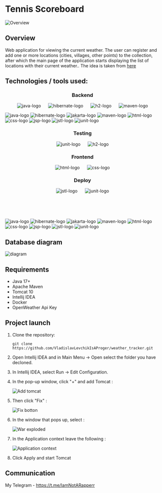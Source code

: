 # Tennis Scoreboard

![Overview](image-1.png)
## Overview
Web application for viewing the current weather. The user can register and add one or more locations (cities, villages, other points) to the collection, after which the main page of the application starts displaying the list of locations with their current weather.. The idea is taken from [here](https://zhukovsd.github.io/java-backend-learning-course/Projects/WeatherViewer/)

## Technologies / tools used:

<h3 align="center">Backend</h3>

<div style="text-align: center;">
    <img src="https://github.com/VladislavLevchikIsAProger/tennis_scoreboard/assets/153897612/bc1ab298-7a78-42ec-8813-05b38668310e" alt="java-logo" style="display: inline-block; margin: 0 10px;">
    <img src="https://github.com/VladislavLevchikIsAProger/tennis_scoreboard/assets/153897612/071df0a5-79ef-4435-9c98-5a9b2383d420" alt="hibernate-logo" style="display: inline-block; margin: 0 10px;">
    <img src="https://github.com/VladislavLevchikIsAProger/tennis_scoreboard/assets/153897612/0d339161-2abb-419e-9918-e6347b7c686e" alt="h2-logo" style="display: inline-block; margin: 0 10px;">
    <img src="https://github.com/VladislavLevchikIsAProger/tennis_scoreboard/assets/153897612/159c5f30-83db-49a2-906a-fc92a071eeff" alt="maven-logo" style="display: inline-block; margin: 0 10px;">
</div>

![java-logo](https://github.com/VladislavLevchikIsAProger/tennis_scoreboard/assets/153897612/bc1ab298-7a78-42ec-8813-05b38668310e)
![hibernate-logo](https://github.com/VladislavLevchikIsAProger/tennis_scoreboard/assets/153897612/071df0a5-79ef-4435-9c98-5a9b2383d420)
![jakarta-logo](https://github.com/VladislavLevchikIsAProger/tennis_scoreboard/assets/153897612/0d339161-2abb-419e-9918-e6347b7c686e)
![maven-logo](https://github.com/VladislavLevchikIsAProger/tennis_scoreboard/assets/153897612/159c5f30-83db-49a2-906a-fc92a071eeff)
![html-logo](https://github.com/VladislavLevchikIsAProger/tennis_scoreboard/assets/153897612/cf73900e-a565-405d-b7dd-cc05f9429c2f)
![css-logo](https://github.com/VladislavLevchikIsAProger/tennis_scoreboard/assets/153897612/d7d9ecf6-1cfb-4fe1-ba32-dd43d59921a8)
![jsp-logo](https://github.com/VladislavLevchikIsAProger/tennis_scoreboard/assets/153897612/dc929923-33e6-4d73-a4c0-6eb3638b6ab5)
![jstl-logo](https://github.com/VladislavLevchikIsAProger/tennis_scoreboard/assets/153897612/782f3a65-deb3-4fd2-9021-e8dfbb387cad)
![junit-logo](https://github.com/VladislavLevchikIsAProger/tennis_scoreboard/assets/153897612/a1a05826-fecb-4b7a-827c-946ffc72da32)

<h3 align="center">Testing</h3>

<div style="text-align: center;">
    <img src="https://github.com/VladislavLevchikIsAProger/tennis_scoreboard/assets/153897612/a1a05826-fecb-4b7a-827c-946ffc72da32" alt="junit-logo" style="display: inline-block; margin: 0 10px;">
    <img src="https://github.com/VladislavLevchikIsAProger/tennis_scoreboard/assets/153897612/3e65f8a8-a9a7-44bc-85c8-42d173338c74" alt="h2-logo" style="display: inline-block; margin: 0 10px;">
</div>

<h3 align="center">Frontend</h3>
<div style="text-align: center;">
    <img src="https://github.com/VladislavLevchikIsAProger/tennis_scoreboard/assets/153897612/cf73900e-a565-405d-b7dd-cc05f9429c2f" alt="html-logo" style="display: inline-block; margin: 0 10px;">
    <img src="https://github.com/VladislavLevchikIsAProger/tennis_scoreboard/assets/153897612/d7d9ecf6-1cfb-4fe1-ba32-dd43d59921a8" alt="css-logo" style="display: inline-block; margin: 0 10px;">
</div>


<h3 align="center">Deploy</h3>

<div style="text-align: center;">
    <img src="https://github.com/VladislavLevchikIsAProger/tennis_scoreboard/assets/153897612/782f3a65-deb3-4fd2-9021-e8dfbb387cad" alt="jstl-logo" style="display: inline-block; margin: 0 10px;">
    <img src="https://github.com/VladislavLevchikIsAProger/tennis_scoreboard/assets/153897612/a1a05826-fecb-4b7a-827c-946ffc72da32" alt="junit-logo" style="display: inline-block; margin: 0 10px;">
</div>
<br>
<br>
<br>
<br>

![java-logo](https://github.com/VladislavLevchikIsAProger/tennis_scoreboard/assets/153897612/bc1ab298-7a78-42ec-8813-05b38668310e)
![hibernate-logo](https://github.com/VladislavLevchikIsAProger/tennis_scoreboard/assets/153897612/071df0a5-79ef-4435-9c98-5a9b2383d420)
![jakarta-logo](https://github.com/VladislavLevchikIsAProger/tennis_scoreboard/assets/153897612/0d339161-2abb-419e-9918-e6347b7c686e)
![maven-logo](https://github.com/VladislavLevchikIsAProger/tennis_scoreboard/assets/153897612/159c5f30-83db-49a2-906a-fc92a071eeff)
![html-logo](https://github.com/VladislavLevchikIsAProger/tennis_scoreboard/assets/153897612/cf73900e-a565-405d-b7dd-cc05f9429c2f)
![css-logo](https://github.com/VladislavLevchikIsAProger/tennis_scoreboard/assets/153897612/d7d9ecf6-1cfb-4fe1-ba32-dd43d59921a8)
![jsp-logo](https://github.com/VladislavLevchikIsAProger/tennis_scoreboard/assets/153897612/dc929923-33e6-4d73-a4c0-6eb3638b6ab5)
![jstl-logo](https://github.com/VladislavLevchikIsAProger/tennis_scoreboard/assets/153897612/782f3a65-deb3-4fd2-9021-e8dfbb387cad)
![junit-logo](https://github.com/VladislavLevchikIsAProger/tennis_scoreboard/assets/153897612/a1a05826-fecb-4b7a-827c-946ffc72da32)

## Database diagram

![diagram](image-4.png)

## Requirements
  + Java 17+
  + Apache Maven
  + Tomcat 10
  + Intellij IDEA
  + Docker
  + OpenWeather Api Key

## Project launch

1. Clone the repository:
   ```
   git clone https://github.com/VladislavLevchikIsAProger/weather_tracker.git
   ```

2. Open Intellij IDEA and in Main Menu -> Open select the folder you have decloned.
   
3. In Intellij IDEA, select Run -> Edit Configuration.
  
4. In the pop-up window, click "+" and add Tomcat :
   
    ![Add tomcat](https://github.com/VladislavLevchikIsAProger/tennis_scoreboard/assets/153897612/66f677af-ce05-4676-8dc7-09bc8cbf5db5)

5. Then click "Fix" : 

    ![Fix botton](https://github.com/VladislavLevchikIsAProger/currency_exchange/assets/153897612/516b7afb-42ef-4374-b96e-2a49d3f866c9)

6. In the window that pops up, select :

   ![War exploded](https://github.com/VladislavLevchikIsAProger/tennis_scoreboard/assets/153897612/f9c8ffed-8f6f-41a7-8fe7-3e0cab9708d4)


7. In the Application context leave the following :
   
   ![Application context](https://github.com/VladislavLevchikIsAProger/currency_exchange/assets/153897612/895091c7-dd29-49b9-8edc-c9b5f29cf018)

8. Click Apply and start Tomcat

## Communication
My Telegram - https://t.me/IamNotARapperr
